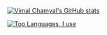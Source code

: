 [![Vimal Chamyal's GitHub stats](https://github-readme-stats.vercel.app/api?username=VimalChamyal&theme=gruvbox)](https://github.com/VimalChamyal/github-readme-stats)

[![Top Languages, I use](https://github-readme-stats.vercel.app/api/top-langs/?username=VimalChamyal@theme=radical)](https://github.com/VimalChamyal/github-readme-stats)

